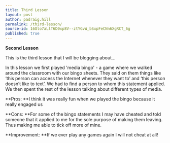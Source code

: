 ```yaml
---
title: Third Lesson
layout: post
author: padraig.hill
permalink: /third-lesson/
source-id: 16Olo7aLlT6D0xp8V--ztYGvW_bSxpFeCNn6XgRCT_6g
published: true
---
```

**Second Lesson**

This is the third lesson that I will be blogging about…

In this lesson we first played 'media bingo' - a game where we walked around the classroom with our bingo sheets. They said on them things like ‘this person can access the Internet whenever they want to’ and ‘this person doesn’t like to text’. We had to find a person to whom this statement applied. We then spent the rest of the lesson talking about different types of media.

**Pros: **I think it was really fun when we played the bingo because it really engaged us

**Cons: **For some of the bingo statements I may have cheated and told someone that it applied to me for the sole purpose of making them leaving. Thus making me able to tick off more of mine.

**Improvement: **If we ever play any games again I will not cheat at all!


